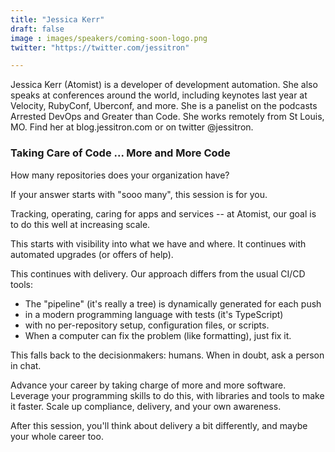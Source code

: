```yaml
---
title: "Jessica Kerr"
draft: false
image : images/speakers/coming-soon-logo.png
twitter: "https://twitter.com/jessitron"

---
```


Jessica Kerr (Atomist) is a developer of development automation. She also speaks at conferences around the world, including keynotes last year at Velocity, RubyConf, Uberconf, and more. She is a panelist on the podcasts Arrested DevOps and Greater than Code. She works remotely from St Louis, MO. Find her at blog.jessitron.com or on twitter @jessitron.

### Taking Care of Code ... More and More Code

How many repositories does your organization have?

If your answer starts with "sooo many", this session is for you.

Tracking, operating, caring for apps and services -- at Atomist, our goal is
to do this well at increasing scale.

This starts with visibility into what we have and where. It continues with automated upgrades (or offers of help).

This continues with delivery. Our approach differs from the usual CI/CD tools:

- The "pipeline" (it's really a tree) is dynamically generated for each push
- in a modern programming language with tests (it's TypeScript)
- with no per-repository setup, configuration files, or scripts.
- When a computer can fix the problem (like formatting), just fix it.

This falls back to the decisionmakers: humans. When in doubt, ask a person in chat.

Advance your career by taking charge of more and more software. Leverage your programming skills to do this, with libraries and tools to make it faster. Scale up compliance, delivery, and your own awareness.

After this session, you'll think about delivery a bit differently, and maybe your whole career too.
